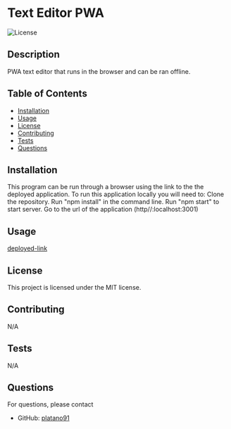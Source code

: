 # Text Editor PWA
  ![License](https://img.shields.io/badge/license-MIT-blue.svg)

## Description 
PWA text editor that runs in the browser and can be ran offline.

## Table of Contents
- [Installation](#installation)
- [Usage](#usage)
- [License](#license)
- [Contributing](#contributing)
- [Tests](#tests)
- [Questions](#questions)

## Installation
This program can be run through a browser using the link to the the deployed application.
To run this application locally you will need to:
Clone the repository.
Run "npm install" in the command line.
Run "npm start" to start server.
Go to the url of the application (http//:localhost:3001)

## Usage 
[deployed-link](asdf.com)

## License
This project is licensed under the MIT license.

## Contributing
N/A

## Tests
N/A

## Questions
For questions, please contact 
- GitHub: [platano91](https://github.com/platano91)